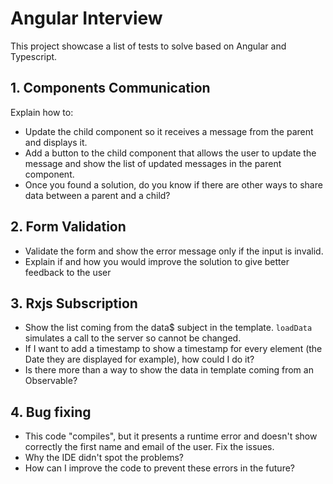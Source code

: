 # Angular Interview

This project showcase a list of tests to solve based on Angular and Typescript.

## 1. Components Communication

Explain how to:
- Update the child component so it receives a message from the parent and displays it.
- Add a button to the child component that allows the user to update the message and show the list of updated messages in the parent component.
- Once you found a solution, do you know if there are other ways to share data between a parent and a child?

## 2. Form Validation
- Validate the form and show the error message only if the input is invalid.
- Explain if and how you would improve the solution to give better feedback to the user

## 3. Rxjs Subscription
- Show the list coming from the data$ subject in the template. `loadData` simulates a call to the server so cannot be changed.
- If I want to add a timestamp to show a timestamp for every element (the Date they are displayed for example), how could I do it?
- Is there more than a way to show the data in template coming from an Observable?

## 4. Bug fixing
- This code "compiles", but it presents a runtime error and doesn't show correctly the first name and email of the user. Fix the issues.
- Why the IDE didn't spot the problems?
- How can I improve the code to prevent these errors in the future?